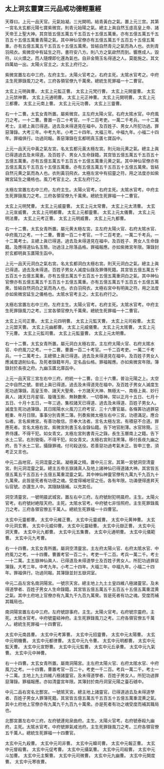 ## 太上洞玄靈寶三元品戒功德輕重經

天尊曰。上元一品天官。元氣始凝。三光開明。結青黃白之氣。置上元三宫。其第一宮名太玄都元陽七寶紫微宫。則青元始陽之氣。總主上眞自然玉虛高皇上帝、諸天帝王上聖大神。其宫皆五億五萬五千五百五十五億五萬重。亦有五億五萬五千五百五十五億五萬重青陽之氣。其中神仙官僚亦有五億五萬五千五百五十五億五萬重。亦有五億五萬五千五百五十五億五萬衆。皆結自然青元之氣而為人也。衣則青羽飛衣。紫微宫中有延生之符。書符安八方。則八方之氣歘然而到。響應成人。毀符。以火燌之。而人隨煙即化還為氣也。自非金簡玉名得道之人。莫能施之。其文四萬劫一出。太陽火官主之。太玄上府行之。

紫微宮置左右中三府。左府主生。太陽火官考之。右府主死。太隂水官考之。中府主生死罪錄風刀之考。三府各領官僚九千萬衆。總統生死罪福一十二曹官。

太玄上元明眞曹。
太玄上元監正曹。
太玄上元梵行曹。
太玄上元開靈曹。
太玄上元禁神曹。
太玄上元通明曹。
太玄上元正神曹。
太玄上元開明曹。
太玄上元三都曹。
太玄上元南上曹。
太玄上元元功曹。
太玄上三靈曹。

右一十二曹。太玄女青所置。屬紫微宫。主左府太陽火官。右府太隂水官。中府風刀之考。一十二曹。曹置一百二十考官。一千二百考吏。一萬二千考兵。一十二萬考士。主總上眞已得道。過去及未得道見在福中。及百姓子、男女人所犯功過。罪惡簿錄。大考三年。中考九年。小考二十四年。大福三年。中福九年。小福二十四年。罪福俱行。功過同報。善惡簿錄在玄都明真玉匱七寶函中。

上元一品天元中黃之氣左宮。名太玄都元黃太極左宮。則元始元黄之氣。總主上眞已得道過去及未得道。及百姓子、男女人生命錄籍。其宫皆五億五萬五千五百五十五億五萬重。亦有五億五萬五千五百五十五億五萬重元黄之氣。其中神仙官僚亦有五億五萬五千五百五十五億五萬重。亦有五億五萬五千五百五十五億五萬衆。皆結自然元黄之氣而為人也。衣則黃羽飛衣。太極左宮中有招靈之符。用之法度亦如紫微宮延生之儀格也。風刀考官主之。太玄左府行之。

太極左宮置左右中三府。左府主生。太陽火官考。右府主死。太隂水官考。中府主生死罪錄風刀之考。三府各領官僚九千萬衆。總統生死罪福一十二曹官。

太玄上元明梵曹。
太玄上元威靈曹。
太玄上元太常曹。
太玄上元太清曹。
太玄上元宣威曹。
太玄上元明都曹。
太玄上元都靈曹。
太玄上元太儀曹。
太玄上元明法曹。
太玄上元考正曹。
太玄上元明威曹。
太玄上元九都曹。

右一十二曹。太玄女青所置。屬元黄太極左宮。主左府太陽火官、右府太隂水官、中府風刀之考。一十二曹。曹置一百二十考官。一千二百考吏。一萬二千考兵。一十二萬考士。主總上眞已得道。過去及未得道見在福中。及百姓子、男女人生命錄籍。及應得道仙名玉簡。功過注上除落品格。罪福報應。亦如紫微宮年限。簿錄封於玄都明眞玉匱陽生函中。

上元一品天元洞白之氣右宮。名太玄都洞白太極右宮。則天元洞白之氣。總主上眞已得道。過去及未得道。百姓子男女人滅度仙錄及罪傳死籍。其宮皆五億五萬五千五百五十五億五萬重。亦有五億五萬五千五百五十五億五萬重洞白之氣。其中神仙官僚亦有五億五萬五千五百五十五億五萬重。亦有五億五萬五千五百五十五億五萬衆。皆結自然洞白之氣而為人也。衣白羽飛衣。太極右宮中有明眞之符。用之法度亦如紫微宮延生之儀格也。太隂水官考主之。太玄右府行之。

太極右宮置左右中三府。左府主生。太陽火官考。右府主死。太隂水官考。中府主生死罪錄風刀之考。三宮各領官僚九千萬衆。總統生死罪福一十二曹官。

太玄上元司正曹。
太玄上元四明曹。
太玄上元監天曹。
太玄上元司殺曹。
太玄上元盟天曹。
太玄上元幽都曹。
太玄上元威儀曹。
太玄上元太隂曹。
太玄上元下元曹。
太玄上元監司曹。
太玄上元監靈曹。
太玄上元太明曹。

右一十二曹。太玄女青所置。屬元洞白太極右宮。主左府太陽火官、右府太隂水官、中府風刀之考。一十二曹。曹置一百二十考官。一千二百考吏。一萬二千考兵。一十二萬考士。主總領上眞已得道。過去及未得道見在福中。及百姓子男女人應滅度退削仙名。及死者錄籍年月。定名品仙格。罪福報應。亦如紫微宮年限。簿錄封於長夜之府。九幽玉匱北庫函中。

上元一品天官三宮左右中三府。府統一十二曹。合三十六曹。普治元陽之上。太空之中自然之號。普統上眞已得道。過去及未得道見在福中。及百姓子男女人滅度生死功過簿錄。高皇玉帝、諸天大聖衆、十方諸天大神、無極太一、南極上眞、妙行眞人、諸天日月星宿、璇璣玉𢖍、無鞅數衆、一切尊神。常以正月十五日、七月十五日、十月十五日，一年三過，集校諸天已得道、過去及未得道、百姓子男女人。滅度生死功過簿錄。其日隂陽水火風刀三府考官、三十六曹官屬。各條筭功過罪惡輕重、年月日限。事事分別青黑二簿。列奏紫微太極左右中三宮。功德滿足。應合仙者。言名紫微宮。有善功敬信。宗奉大法者。言名太極左宮。有積惡不合道。罪應死者。言名太極右宮。紫微宮則書玉名金錄仙籍。告下地官削薄。水官除簡。三界侍護。不得干犯。如女青文。太極左宮則書青元之錄。長生玉曆南上之籍。告下水土二官。右別營衛。不得干犯。如女青文。太極右宮則注黑簿。移付長夜九幽之府。告下水土二官。攝錄罪魂。付司殺送役。若善惡功過考氣未正。皆申三會。須考正又言也。

中元二品地官。元洞混靈之氣。凝極黃之精。置中元三宮。其第一宮號洞空清靈宮。則元洞混靈之氣。總主五帝五嶽諸真人及地上諸神仙已得道諸大神。其宮皆五億五萬五千五百五十五億五萬重混靈之氣。其中神仙神靈官僚有九萬九千九百九十九萬衆。此皆是死者有功德之魂。受度得補地官之任。各有年限。功滿便得進昇天仙官號。亦還生人中。其隨缺隨補。以充其任。

洞空清靈宮。一號明晨武城宮。置左右中三府。左府號耐犯明晨府。主生。太陽火官考。右府號紂絶陰天府。主死。太隂水官考。中府號七非恬照府。主生死罪錄風刀之考。三府各領官僚五千萬人。總統生死罪福一十四曹官。

太玄中元靈都曹。
太玄中元維正曹。
太玄中元靈威曹。
太玄中元黄神曹。
太玄中元洞玄曹。
太玄中元威仰曹。
太玄中元靈紐曹。
太玄中元嶽正曹。
太玄中元洞天曹。
太玄中元九都曹。
太玄中元五集曹。
太玄中元通明曹。
太玄中元儀範曹。
太玄中元九考曹。

右一十四曹。太玄女青所置。屬洞空清靈宮。主左府太陽火官、右府太隂水官、中府風刀之考。一十四曹。曹置考官一百二十。考吏一千二百。考兵一萬二千。考士一十二萬。主五嶽神仙眞人、已得道及未得道學士及百姓子男女人。所犯功過罪惡簿錄。大考三年。中考九年。小考二十四年。大福三年。中福九年。小福二十四年。罪福俱行。功過同報。其簿錄並封五嶽洞室。

中元二品左宮名南洞陽宮。一號宗天宮。總主地上九土土皇四維八極諸靈官。及未得道學者、百姓子男女人生命錄籍。其宮皆五億五萬五千五百五十五億五萬重混黄之氣。其中土府地上官僚亦有九萬九千九百九萬衆。皆是死者有功之魂。受度而補其職局也。

南洞陽宮置左右中三府。左府號諒事府。主生。太陽火官考。右府號宗靈府。主死。太隂水官考。中府號靈紐神府。主生死罪錄風刀之考。三府各領官僚五千萬人。總統生死罪福一十四曹官。

太玄中元南昌曹。
太玄中元考筭曹。
太玄中元招靈曹。
太玄中元太陽曹。
太玄中元明機曹。
太玄中元都律曹。
太玄中元九令曹。
太玄中元明都曹。
太玄中元監天曹。
太玄中元宣野曹。
太玄中元元監曹。
太玄中元丘承曹。
太玄中元九氣曹。
太玄中元中神曹。

右一十四曹。太玄女青所置。屬南洞陽宮。主左府太陽火官、右府太隂水官、中府風刀之考。一十四曹。曹置考官一百二十。考吏一千二百。考兵一萬二千。考士一十二萬。主地上九土四維八極諸靈官。及未得道學者、百姓子男女人。所犯功過罪惡簿錄。罪福報應。亦如清靈宮年限。其簿封於南丹洞室元陽之臺石䃭中。

中元二品右宮名北酆宮。一號隂天宮。總主地上諸靈官。已得道過去及未得道學者、百姓子男女人罪簿死籍。其宮皆五億五萬五千五百五十五億五萬重混黄之氣。其中土府地上官僚亦有九萬九千九百九十萬衆。亦是死者有功之魂受度而補其職局也。

北酆宮置左右中三府。左府號連宛泉曲府。主生。太陽火官考。右府號泰殺九幽府。主死。太隂水官考。中府號罪氣咸池府。主生死罪錄風刀之考。三府各領官僚五千萬人。總統生死罪福一十四曹官。

太玄中元九殺曹。
太玄中元司非曹。
太玄中元韓司曹。
太玄中元報正曹。
太玄中元督殺曹。
太玄中元促考曹。
太玄中元攝氣曹。
太玄中元司殺曹。
太玄中元斗加曹。
太玄中元主繫曹。
太玄中元司微曹。
太玄中元九幽曹。
太玄中元開度曹。
太玄中元寒夜曹。

